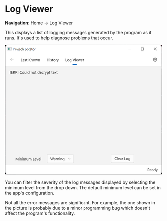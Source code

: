 # Log Viewer

**Navigation**: Home -> Log Viewer

This displays a list of logging messages generated by the program as it runs. It's used to help diagnose problems that occur.

![log viewer page](assets/log-viewer.png)

You can filter the severity of the log messages displayed by selecting the minimum level from the drop down. The default minimum level can be set in the app's configuration.

Not all the error messages are significant. For example, the one shown in the picture is probably due to a minor programming bug which doesn't affect the program's functionality.
